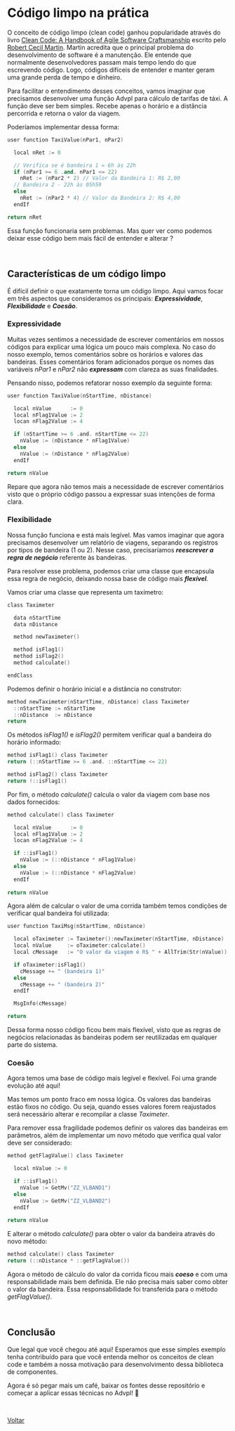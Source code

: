 # Código limpo na prática

O conceito de código limpo (clean code) ganhou popularidade através do livro 
[Clean Code: A Handbook of Agile Software Craftsmanship](https://www.amazon.com.br/Código-limpo-Robert-C-Martin/dp/8576082675/ref=asc_df_8576082675/?tag=googleshopp00-20&linkCode=df0&hvadid=379792215563&hvpos=&hvnetw=g&hvrand=11021652961353161579&hvpone=&hvptwo=&hvqmt=&hvdev=c&hvdvcmdl=&hvlocint=&hvlocphy=9074136&hvtargid=pla-398225630878&psc=1) escrito pelo [Robert Cecil Martin](https://pt.wikipedia.org/wiki/Robert_Cecil_Martin). Martin acredita que o principal 
problema do desenvolvimento de software é a manutenção. Ele entende que normalmente desenvolvedores passam mais tempo lendo do 
que escrevendo código. Logo, códigos difíceis de entender e manter geram uma grande perda de tempo e dinheiro.

Para facilitar o entendimento desses conceitos, vamos imaginar que precisamos desenvolver uma função Advpl para cálculo de 
tarifas de táxi. A função deve ser bem simples. Recebe apenas o horário e a distância percorrida e retorna o valor da viagem.

Poderíamos implementar dessa forma:

```cpp
user function TaxiValue(nPar1, nPar2)

  local nRet := 0

  // Verifica se é bandeira 1 = 6h às 22h
  if (nPar1 >= 6 .and. nPar1 <= 22)
    nRet := (nPar2 * 2) // Valor da Bandeira 1: R$ 2,00
  // Bandeira 2 - 22h às 05h59
  else
    nRet := (nPar2 * 4) // Valor da Bandeira 2: R$ 4,00
  endIf

return nRet
```

Essa função funcionaria sem problemas. Mas quer ver como podemos deixar esse código bem mais fácil de entender e alterar ?

<br/>

## Características de um código limpo

É difícil definir o que exatamente torna um código limpo. Aqui vamos focar em três aspectos que consideramos os 
principais: ***Expressividade***, ***Flexibilidade*** e ***Coesão***.


### Expressividade

Muitas vezes sentimos a necessidade de escrever comentários em nossos códigos para explicar uma lógica um pouco mais complexa. 
No caso do nosso exemplo, temos comentários sobre os horários e valores das bandeiras. Esses comentários foram adicionados porque 
os nomes das variáveis *nPar1* e *nPar2* não ***expressam*** com clareza as suas finalidades.

Pensando nisso, podemos refatorar nosso exemplo da seguinte forma:

```go
user function TaxiValue(nStartTime, nDistance)

  local nValue      := 0
  local nFlag1Value := 2
  locan nFlag2Value := 4

  if (nStartTime >= 6 .and. nStartTime <= 22)
    nValue := (nDistance * nFlag1Value)
  else
    nValue := (nDistance * nFlag2Value)
  endIf

return nValue
```

Repare que agora não temos mais a necessidade de escrever comentários visto que o próprio código 
passou a expressar suas intenções de forma clara.


### Flexibilidade

Nossa função funciona e está mais legível. Mas vamos imaginar que agora precisamos desenvolver um relatório 
de viagens, separando os registros por tipos de bandeira (1 ou 2). Nesse caso, precisaríamos ***reescrever a 
regra de negócio*** referente às bandeiras.

Para resolver esse problema, podemos criar uma classe que encapsula essa regra de negócio, deixando nossa base 
de código mais ***flexível***.

Vamos criar uma classe que representa um taxímetro:

```go
class Taximeter

  data nStartTime
  data nDistance

  method newTaximeter()

  method isFlag1()
  method isFlag2()
  method calculate()

endClass
```

Podemos definir o horário inicial e a distância no construtor:

```go
method newTaximeter(nStartTime, nDistance) class Taximeter
  ::nStartTime := nStartTime
  ::nDistance  := nDistance
return
```

Os métodos *isFlag1()* e *isFlag2()* permitem verificar qual a bandeira do horário informado:

```go
method isFlag1() class Taximeter
return (::nStartTime >= 6 .and. ::nStartTime <= 22)

method isFlag2() class Taximeter
return !::isFlag1()
```

Por fim, o método *calculate()* calcula o valor da viagem com base nos dados fornecidos:

```go
method calculate() class Taximeter 

  local nValue      := 0
  local nFlag1Value := 2
  locan nFlag2Value := 4

  if ::isFlag1()
    nValue := (::nDistance * nFlag1Value)
  else
    nValue := (::nDistance * nFlag2Value)
  endIf
  
return nValue
```

Agora além de calcular o valor de uma corrida também temos condições de verificar qual bandeira foi utilizada:

```go
user function TaxiMsg(nStartTime, nDistance)

  local oTaximeter := Taximeter():newTaximeter(nStartTime, nDistance)
  local nValue     := oTaximeter:calculate()  
  local cMessage   := "O valor da viagem é R$ " + AllTrim(Str(nValue))

  if oTaximeter:isFlag1()
    cMessage += " (bandeira 1)"
  else
    cMessage += " (bandeira 2)"
  endIf

  MsgInfo(cMessage)

return
```

Dessa forma nosso código ficou bem mais flexível, visto que as regras de negócios relacionadas 
às bandeiras podem ser reutilizadas em qualquer parte do sistema.


### Coesão

Agora temos uma base de código mais legível e flexível. Foi uma grande evolução até aqui!

Mas temos um ponto fraco em nossa lógica. Os valores das bandeiras estão fixos no código. Ou seja, quando esses valores 
forem reajustados será necessário alterar e recompilar a classe *Taximeter*. 

Para remover essa fragilidade podemos definir os valores das bandeiras em parâmetros, além de implementar um novo método 
que verifica qual valor deve ser considerado:

```go
method getFlagValue() class Taximeter 

  local nValue := 0

  if ::isFlag1()
    nValue := GetMv("ZZ_VLBAND1")
  else
    nValue := GetMv("ZZ_VLBAND2")
  endIf
  
return nValue
```

E alterar o método *calculate()* para obter o valor da bandeira através do novo método:

```go
method calculate() class Taximeter   
return (::nDistance * ::getFlagValue())
```

Agora o método de cálculo do valor da corrida ficou mais ***coeso*** e com uma responsabilidade mais bem definida. 
Ele não precisa mais saber como obter o valor da bandeira. Essa responsabilidade foi transferida para o método *getFlagValue()*.

<br/>

## Conclusão

Que legal que você chegou até aqui! Esperamos que esse simples exemplo tenha contribuído para que você entenda melhor 
os conceitos de clean code e também a nossa motivação para desenvolvimento dessa biblioteca de componentes. 

Agora é só pegar mais um café, baixar os fontes desse repositório e começar a aplicar essas técnicas no Advpl! 🚀

<br/>

[Voltar](../index)